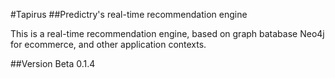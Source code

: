 #Tapirus 
##Predictry's real-time recommendation engine

This is a real-time recommendation engine, based on graph batabase Neo4j for ecommerce, and other application contexts.

##Version
Beta 0.1.4